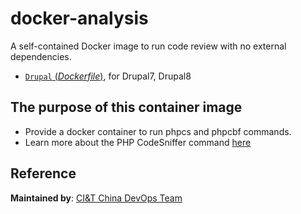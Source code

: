 # docker-analysis
A self-contained Docker image to run code review with no external dependencies.

-	[`Drupal` (*Dockerfile*)](https://github.com/ciandt-china-dev/docker-code-analysis/drupal/Dockerfile), for Drupal7, Drupal8

## The purpose of this container image

- Provide a docker container to run phpcs and phpcbf commands.
- Learn more about the PHP CodeSniffer command [here](https://github.com/squizlabs/PHP_CodeSniffer)

## Reference
**Maintained by**:
[CI&T China DevOps Team](https://www.ciandt.com.cn)